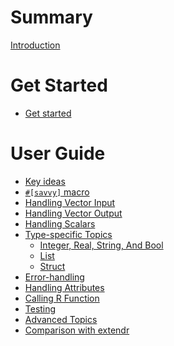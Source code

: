 # Summary

[Introduction](./00_intro.md)

# Get Started

- [Get started](./01_get_started.md)

# User Guide

- [Key ideas](./02_key_ideas.md)
- [`#[savvy]` macro](./03_savvy_macro.md)
- [Handling Vector Input](./04_input.md)
- [Handling Vector Output](./05_output.md)
- [Handling Scalars](./06_scalar.md)
- [Type-specific Topics]()
    - [Integer, Real, String, And Bool](./08_atomic_types.md)
    - [List](./09_list.md)
    - [Struct](./10_struct.md)
- [Error-handling](./11_error.md)
- [Handling Attributes](./12_attributes.md)
- [Calling R Function]()
- [Testing]()
- [Advanced Topics](./advanced_topics.md)
- [Comparison with extendr](./extendr.md)
